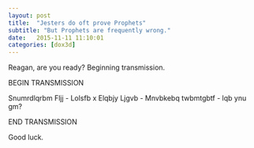 ```yaml
---
layout: post
title:  "Jesters do oft prove Prophets"
subtitle: "But Prophets are frequently wrong."
date:   2015-11-11 11:10:01
categories: [dox3d]
---
```

Reagan, are you ready? Beginning transmission.


BEGIN TRANSMISSION

Snumrdlqrbm Fljj - Lolsfb x Elqbjy Ljgvb - Mnvbkebq twbmtgbtf - lqb ynu gm?

END TRANSMISSION


Good luck.